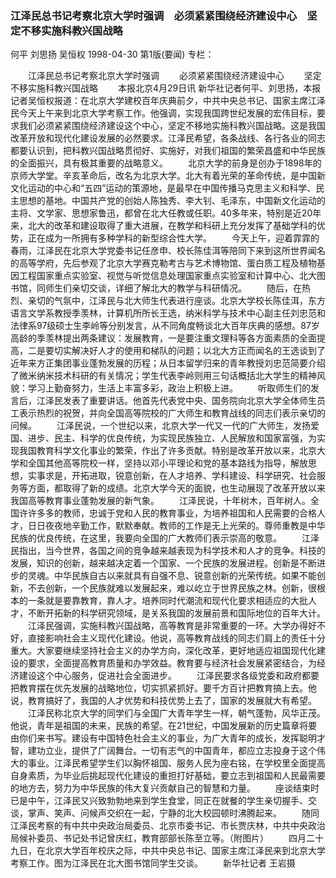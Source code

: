 ### 江泽民总书记考察北京大学时强调　必须紧紧围绕经济建设中心　坚定不移实施科教兴国战略
何平  刘思扬  吴恒权
1998-04-30
第1版(要闻)
专栏：

　　江泽民总书记考察北京大学时强调
　　必须紧紧围绕经济建设中心
　　坚定不移实施科教兴国战略
　　本报北京4月29日讯  新华社记者何平、刘思扬，本报记者吴恒权报道：在北京大学建校百年庆典前夕，中共中央总书记、国家主席江泽民今天上午来到北京大学考察工作。他强调，实现我国跨世纪发展的宏伟目标，要求我们必须紧紧围绕经济建设这个中心，坚定不移地实施科教兴国战略。这是我国改革开放和现代化建设发展的必然要求。江泽民希望，各条战线、各行各业的同志都要认识到，把科教兴国战略贯彻好、实施好，对我们祖国的繁荣昌盛和中华民族的全面振兴，具有极其重要的战略意义。
　　北京大学的前身是创办于1898年的京师大学堂。辛亥革命后，改名为北京大学。北大有着光荣的革命传统，是中国新文化运动的中心和“五四”运动的策源地，是最早在中国传播马克思主义和科学、民主思想的基地。中国共产党的创始人陈独秀、李大钊、毛泽东，中国新文化运动的主将、文学家、思想家鲁迅，都曾在北大任教或任职。40多年来，特别是近20年来，北大的改革和建设取得了重大进展，在教学和科研上充分发挥了基础学科的优势，正在成为一所拥有多种学科的新型综合性大学。
　　今天上午，迎着霏霏的春雨，江泽民在北京大学党委书记任彦申、校长陈佳洱等陪同下来到这所世界闻名的高等学府，先后参观了北京大学赛克勒考古与艺术博物馆、蛋白质工程及植物基因工程国家重点实验室、视觉与听觉信息处理国家重点实验室和计算中心、北大图书馆，同师生们亲切交谈，详细了解北大的教学与科研情况。
　　随后，在热烈、亲切的气氛中，江泽民与北大师生代表进行座谈。北京大学校长陈佳洱，东方语言文学系教授季羡林，计算机所所长王选，纳米科学与技术中心副主任刘忠范和法律系97级硕士生李岭等分别发言，从不同角度畅谈北大百年庆典的感想。87岁高龄的季羡林提出两条建议：发展教育，一是要注重文理科等各方面素质的全面提高，二是要切实解决好人才的使用和梯队的问题；以北大方正而闻名的王选谈到了近年来方正集团事业蓬勃发展的历程；从日本留学归来的青年教授刘忠范简要介绍了微米纳米技术科研的有关情况；学生代表李岭则用三句话概括北大学生的精神风貌：学习上勤奋努力，生活上丰富多彩，政治上积极上进。
　　听取师生们的发言后，江泽民发表了重要讲话。他首先代表党中央、国务院向北京大学全体师生员工表示热烈的祝贺，并向全国高等院校的广大师生和教育战线的同志们表示亲切的问候。
　　江泽民说，一个世纪以来，北京大学一代又一代的广大师生，发扬爱国、进步、民主、科学的优良传统，为实现民族独立、人民解放和国家富强，为实现我国教育科学文化事业的繁荣，作出了许多贡献。特别是改革开放以来，北京大学和全国其他高等院校一样，坚持以邓小平理论和党的基本路线为指导，解放思想，实事求是，开拓进取，锐意创新，在人才培养、学科建设、科学研究、社会服务等方面，都取得了新的成绩。北京大学今天的面貌，也生动展现了改革开放以来我国高等教育事业蓬勃发展的新气象。
　　江泽民说，十年树木，百年树人。全国许许多多的教师，忠诚于党和人民的教育事业，为培养祖国和人民需要的合格人才，日日夜夜地辛勤工作，默默奉献。教师的工作是无上光荣的。尊师重教是中华民族的优良传统，在这里，我要向全国的广大教师们表示崇高的敬意。
　　江泽民指出，当今世界，各国之间的竞争越来越表现为科学技术和人才的竞争。科技的发展，知识的创新，越来越决定着一个国家、一个民族的发展进程。创新是不断进步的灵魂。中华民族自古以来就具有自强不息、锐意创新的光荣传统。如果不能创新，不去创新，一个民族就难以发展起来，难以屹立于世界民族之林。创新，很根本的一条就是要靠教育，靠人才。培养同时代潮流和现代化要求相适应的大批人才，不断开拓新的科学研究领域，是关系我国的发展前景和国际地位的百年大计。
　　江泽民强调，实施科教兴国战略，高等教育是非常重要的一环。大学办得好不好，直接影响社会主义现代化建设。他说，高等教育战线的同志们肩上的责任十分重大。大家要继续坚持社会主义的办学方向，深化改革，更好地适应祖国现代化建设的要求，全面提高教育质量和办学效益。教育要与经济社会发展紧密结合，为经济建设这个中心服务，促进社会全面进步。
　　江泽民要求各级党委和政府都要把教育摆在优先发展的战略地位，切实抓紧抓好。要千方百计把教育搞上去。他说，教育搞好了，我国的人才优势和科技优势上去了，国家的发展就大有希望。
　　江泽民称北京大学的同学们与全国广大青年学生一样，朝气蓬勃，风华正茂。他说，青年是祖国的未来，民族的希望。在21世纪，中国发展新的历史篇章将要由你们来书写。建设有中国特色社会主义的事业，为广大青年的成长，发挥聪明才智，建功立业，提供了广阔舞台。一切有志气的中国青年，都应立志投身于这个伟大的事业。江泽民希望学生们以胸怀祖国、服务人民为座右铭，在学校里全面提高自身素质，为毕业后挑起现代化建设的重担打好基础，要立志到祖国和人民最需要的地方去，努力为中华民族的伟大复兴贡献自己的智慧和力量。
　　座谈结束时已是中午，江泽民又兴致勃勃地来到学生食堂，同正在就餐的学生亲切握手、交谈，掌声、笑声、问候声交织在一起，宁静的北大校园顿时沸腾起来。
　　随同江泽民考察的有中共中央政治局委员、北京市委书记、市长贾庆林，中共中央政治局候补委员、书记处书记曾庆红，教育部部长陈至立等。（附图片）
　　四月二十九日，在北京大学百年校庆之际，中共中央总书记、国家主席江泽民来到北京大学考察工作。图为江泽民在北大图书馆同学生交谈。
　　新华社记者  王岩摄
